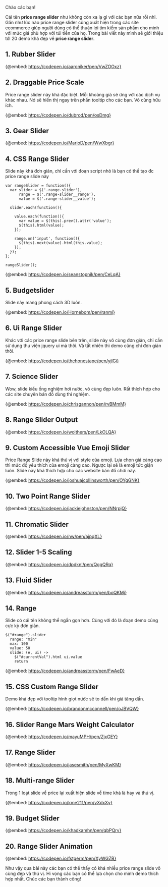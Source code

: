Chào các bạn!

Cái tên **price range slider** như không còn xa lạ gì với các bạn nữa rồi nhỉ.  Gần như lúc nào price range slider cũng xuất hiện trong các site ecommerce giúp người dùng có thể thuận lợi tìm kiếm sản phẩm cho mình với mức giá phù hợp với túi tiền của họ. Trong bài viết này mình sẽ giới thiệu tới 20 demo khá đẹp về **price range slider**. 

## 1. Rubber Slider

{@embed: https://codepen.io/aaroniker/pen/VwZOOxz}

## 2. Draggable Price Scale

Price range slider này khá đặc biệt. Mỗi khoảng giá sẽ ứng với các dịch vụ khác nhau. Nó sẽ hiển thị ngay trên phần tooltip cho các bạn. Vô cùng hữu ích.

{@embed: https://codepen.io/dubrod/pen/osDmg}

## 3. Gear Slider

{@embed: https://codepen.io/MarioD/pen/WwXbgr}

## 4. CSS Range Slider

Slide này khá đơn giản, chỉ cần với đoạn script nhỏ là bạn có thể tạo đc price range slide này

```
var rangeSlider = function(){
  var slider = $('.range-slider'),
      range = $('.range-slider__range'),
      value = $('.range-slider__value');
    
  slider.each(function(){

    value.each(function(){
      var value = $(this).prev().attr('value');
      $(this).html(value);
    });

    range.on('input', function(){
      $(this).next(value).html(this.value);
    });
  });
};

rangeSlider();
```

{@embed: https://codepen.io/seanstopnik/pen/CeLqA}

## 5. Budgetslider

Slide này mang phong cách 3D luôn.

{@embed: https://codepen.io/Hornebom/pen/ranmi}

## 6. Ui Range Slider

Khác với các price range slide bên trên, slide này vô cùng đơn giản, chỉ cần sử dụng thư viện jquery ui mà thôi. Và tất nhiên thì demo cũng chỉ đơn giản thôi.

{@embed: https://codepen.io/thehonestape/pen/yjlGi}

## 7. Science Slider

 Wow, slide kiểu ổng nghiệm hơi nước, vô cùng đẹp luôn. Rất thích hợp cho các site chuyên bán đồ dùng thí nghiệm.
 
{@embed: https://codepen.io/chrisgannon/pen/rvBMmM}

## 8. Range Slider Output

{@embed: https://codepen.io/wolthers/pen/LkOLQA}

## 9. Custom Accessible Vue Emoji Slider

Price Range Slide này khá thú vị với style của emoji. Lựa chọn giá càng cao thì mức độ yêu thích của emoji càng cao. Ngược lại sẽ là emoji tức giận luôn. Slide này khá thích hợp cho các website bán đồ chơi này.

{@embed: https://codepen.io/joshuajcollinsworth/pen/OYgGNK}

## 10. Two Point Range Slider

{@embed: https://codepen.io/jackiejohnston/pen/NNrpjQ}

## 11. Chromatic Slider

{@embed: https://codepen.io/nw/pen/ajpqXL}

## 12. Slider 1-5 Scaling

{@embed: https://codepen.io/dpdknl/pen/QggQRq}

## 13. Fluid Slider

{@embed: https://codepen.io/andreasstorm/pen/boQKMj}

## 14. Range

Slide có cái tên không thể ngắn gọn hơn. Cùng với đó là đoạn demo cũng cực kỳ đơn giản.

```
$("#range").slider
  range: "min"
  max: 100
  value: 50
  slide: (e, ui) ->
    $("#currentVal").html ui.value
    return
```

{@embed: https://codepen.io/andreasstorm/pen/FwAeD}

## 15. CSS Custom Range Slider

Demo khá đẹp với tooltip hình giọt nước sẽ to dần khi giá tăng dần.

{@embed: https://codepen.io/brandonmcconnell/pen/oJBVQW}

## 16. Slider Range Mars Weight Calculator

{@embed: https://codepen.io/mayuMPH/pen/ZjxGEY}

## 17. Range Slider

{@embed: https://codepen.io/jasesmith/pen/MyXwKM}

## 18. Multi-range Slider

Trong 1 loạt slide về price lại xuất hiện slide về time khá là hay và thú vị.

{@embed: https://codepen.io/kme211/pen/yXdxXy}

## 19. Budget Slider

{@embed: https://codepen.io/khadkamhn/pen/qbPQrv}

## 20. Range Slider Animation

{@embed: https://codepen.io/fstgerm/pen/XyWGZB}

Như vậy qua bài này các bạn có thể thấy có khá nhiều price range slide vô cùng đẹp và thú vị. Hi vọng các bạn có thể lựa chọn cho mình demo thích hợp nhất.  Chúc các bạn thành công!